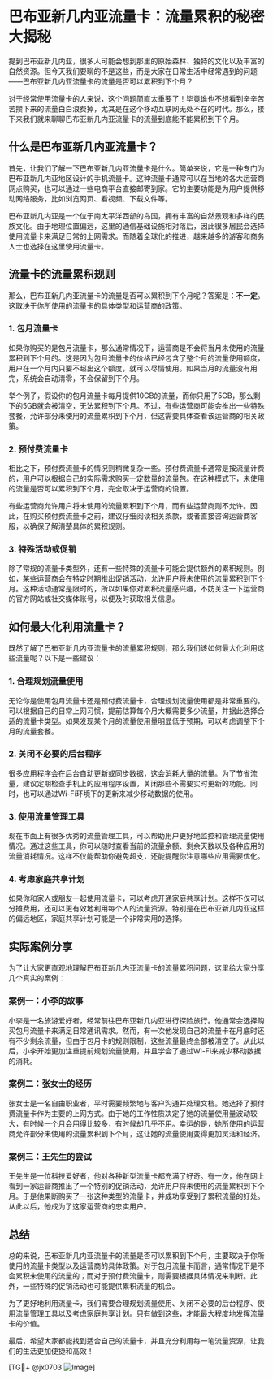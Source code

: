 # 巴布亚新几内亚流量卡：流量累积的秘密大揭秘

提到巴布亚新几内亚，很多人可能会想到那里的原始森林、独特的文化以及丰富的自然资源。但今天我们要聊的不是这些，而是大家在日常生活中经常遇到的问题——巴布亚新几内亚流量卡的流量是否可以累积到下个月？

对于经常使用流量卡的人来说，这个问题简直太重要了！毕竟谁也不想看到辛辛苦苦攒下来的流量白白浪费掉，尤其是在这个移动互联网无处不在的时代。那么，接下来我们就来聊聊巴布亚新几内亚流量卡的流量到底能不能累积到下个月。

## 什么是巴布亚新几内亚流量卡？

首先，让我们了解一下巴布亚新几内亚流量卡是什么。简单来说，它是一种专门为巴布亚新几内亚地区设计的手机流量卡。这种流量卡通常可以在当地的各大运营商网点购买，也可以通过一些电商平台直接邮寄到家。它的主要功能是为用户提供移动网络服务，比如浏览网页、看视频、下载文件等。

巴布亚新几内亚是一个位于南太平洋西部的岛国，拥有丰富的自然景观和多样的民族文化。由于地理位置偏远，这里的通信基础设施相对落后，因此很多居民会选择使用流量卡来满足日常的上网需求。而随着全球化的推进，越来越多的游客和商务人士也选择在这里使用流量卡。

## 流量卡的流量累积规则

那么，巴布亚新几内亚流量卡的流量是否可以累积到下个月呢？答案是：**不一定**。这取决于你所使用的流量卡的具体类型和运营商的政策。

### 1. 包月流量卡

如果你购买的是包月流量卡，那么通常情况下，运营商是不会将当月未使用的流量累积到下个月的。这是因为包月流量卡的价格已经包含了整个月的流量使用额度，用户在一个月内只要不超出这个额度，就可以尽情使用。如果当月的流量没有用完，系统会自动清零，不会保留到下个月。

举个例子，假设你的包月流量卡每月提供10GB的流量，而你只用了5GB，那么剩下的5GB就会被清空，无法累积到下个月。不过，有些运营商可能会推出一些特殊套餐，允许部分未使用的流量累积到下个月，但这需要具体查看该运营商的相关政策。

### 2. 预付费流量卡

相比之下，预付费流量卡的情况则稍微复杂一些。预付费流量卡通常是按流量计费的，用户可以根据自己的实际需求购买一定数量的流量包。在这种模式下，未使用的流量是否可以累积到下个月，完全取决于运营商的设置。

有些运营商允许用户将未使用的流量累积到下个月，而有些运营商则不允许。因此，在购买预付费流量卡之前，建议仔细阅读相关条款，或者直接咨询运营商客服，以确保了解清楚具体的累积规则。

### 3. 特殊活动或促销

除了常规的流量卡类型外，还有一些特殊的流量卡可能会提供额外的累积规则。例如，某些运营商会在特定时期推出促销活动，允许用户将未使用的流量累积到下个月。这种活动通常是限时的，所以如果你对累积流量感兴趣，不妨关注一下运营商的官方网站或社交媒体账号，以便及时获取相关信息。

## 如何最大化利用流量卡？

既然了解了巴布亚新几内亚流量卡的流量累积规则，那么我们该如何最大化利用这些流量呢？以下是一些建议：

### 1. 合理规划流量使用

无论你是使用包月流量卡还是预付费流量卡，合理规划流量使用都是非常重要的。可以根据自己的日常上网习惯，提前估算每个月大概需要多少流量，并据此选择合适的流量卡类型。如果发现某个月的流量使用量明显低于预期，可以考虑调整下个月的流量套餐。

### 2. 关闭不必要的后台程序

很多应用程序会在后台自动更新或同步数据，这会消耗大量的流量。为了节省流量，建议定期检查手机上的应用程序设置，关闭那些不需要实时更新的功能。同时，也可以通过Wi-Fi环境下的更新来减少移动数据的使用。

### 3. 使用流量管理工具

现在市面上有很多优秀的流量管理工具，可以帮助用户更好地监控和管理流量使用情况。通过这些工具，你可以随时查看当前的流量余额、剩余天数以及各种应用的流量消耗情况。这样不仅能帮助你避免超支，还能提醒你注意哪些应用需要优化。

### 4. 考虑家庭共享计划

如果你和家人或朋友一起使用流量卡，可以考虑开通家庭共享计划。这样不仅可以分摊费用，还可以更有效地利用每个人的流量资源。特别是在巴布亚新几内亚这样的偏远地区，家庭共享计划可能是一个非常实用的选择。

## 实际案例分享

为了让大家更直观地理解巴布亚新几内亚流量卡的流量累积问题，这里给大家分享几个真实的案例：

### 案例一：小李的故事

小李是一名旅游爱好者，经常前往巴布亚新几内亚进行探险旅行。他通常会选择购买包月流量卡来满足日常通讯需求。然而，有一次他发现自己的流量卡在月底时还有不少剩余流量，但由于包月卡的规则限制，这些流量最终全部被清空了。从此以后，小李开始更加注重提前规划流量使用，并且学会了通过Wi-Fi来减少移动数据的消耗。

### 案例二：张女士的经历

张女士是一名自由职业者，平时需要频繁地与客户沟通并处理文档。她选择了预付费流量卡作为主要的上网方式。由于她的工作性质决定了她的流量使用量波动较大，有时候一个月会用得比较多，有时候却几乎不用。幸运的是，她所使用的运营商允许部分未使用的流量累积到下个月，这让她的流量使用变得更加灵活和经济。

### 案例三：王先生的尝试

王先生是一位科技爱好者，他对各种新型流量卡都充满了好奇。有一次，他在网上看到一家运营商推出了一个特别的促销活动，允许用户将未使用的流量累积到下个月。于是他果断购买了一张这种类型的流量卡，并成功享受到了累积流量的好处。从此以后，他成为了这家运营商的忠实用户。

## 总结

总的来说，巴布亚新几内亚流量卡的流量是否可以累积到下个月，主要取决于你所使用的流量卡类型以及运营商的具体政策。对于包月流量卡而言，通常情况下是不会累积未使用的流量的；而对于预付费流量卡，则需要根据具体情况来判断。此外，一些特殊的促销活动也可能提供累积流量的机会。

为了更好地利用流量卡，我们需要合理规划流量使用、关闭不必要的后台程序、使用流量管理工具以及考虑家庭共享计划。只有做到这些，才能最大程度地发挥流量卡的价值。

最后，希望大家都能找到适合自己的流量卡，并且充分利用每一笔流量资源，让我们的生活更加便捷和高效！

[TG💪+ @jx0703 ![Image](https://github.com/user-attachments/assets/dbca1d08-cadb-493c-b0ec-ad6f7a83f270)]